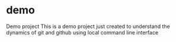 # demo
Demo project
This is a demo project
just created to understand the dynamics of git and github using local command line interface
